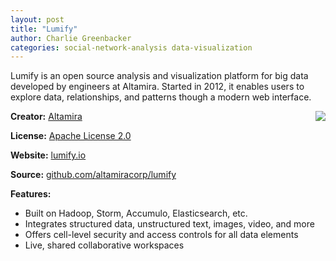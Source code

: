 ```yaml
---
layout: post
title: "Lumify"
author: Charlie Greenbacker
categories: social-network-analysis data-visualization
---
```

Lumify is an open source analysis and visualization platform for big data developed by engineers at Altamira. Started in 2012, it enables users to explore data, relationships, and patterns though a modern web interface.

[<img style="float: right" src="{{ site.url }}/img/Lumify-logo.png" />](http://lumify.io/)

__Creator:__ [Altamira](https://www.altamiracorp.com/)

__License:__ [Apache License 2.0](http://opensource.org/licenses/Apache-2.0)

__Website:__ [lumify.io](http://lumify.io/)

__Source:__ [github.com/altamiracorp/lumify](https://github.com/altamiracorp/lumify)

__Features:__

* Built on Hadoop, Storm, Accumulo, Elasticsearch, etc.
* Integrates structured data, unstructured text, images, video, and more
* Offers cell-level security and access controls for all data elements
* Live, shared collaborative workspaces


